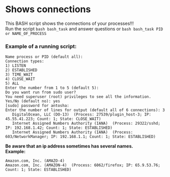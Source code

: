 # Shows connections
This BASH script shows the connections of your processes!!!  
Run the script ```bash bash_task``` and answer questions or ```bash bash_task PID or NAME_OF_PROCESS```

### Example of a running script:
````
Name process or PID (default all): 
Connection types:
1) LISTEN
2) ESTABLISHED
3) TIME_WAIT
4) CLOSE_WAIT
5) ALL
Enter the number from 1 to 5 (default 5): 
Do you want run from sudo user?
You need superuser (root) privileges to see all the information.
Yes/No (default no): yes
[sudo] password for antosha:
Enter the number of lines for output (default all of 6 connections): 3
   DigitalOcean, LLC (DO-13)  (Process: 27539/plugin_host-3; IP: 45.55.41.223; Count: 1; State: CLOSE_WAIT)
   Internet Assigned Numbers Authority (IANA)  (Process: 29322/sshd; IP: 192.168.1.42; Count: 1; State: ESTABLISHED)
   Internet Assigned Numbers Authority (IANA)  (Process: 603/NetworkManager; IP: 192.168.1.1; Count: 1; State: ESTABLISHED)
````
**Be aware that an ip address sometimes has several names.**  
**Example:**  
```
Amazon.com, Inc. (AMAZO-4)
Amazon.com, Inc. (AMAZON-4)  (Process: 6062/firefox; IP: 65.9.53.76; Count: 1; State: ESTABLISHED)
```